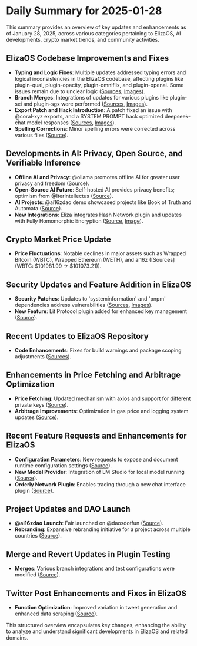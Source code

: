 # Daily Summary for 2025-01-28

This summary provides an overview of key updates and enhancements as of January 28, 2025, across various categories pertaining to ElizaOS, AI developments, crypto market trends, and community activities.

## ElizaOS Codebase Improvements and Fixes
- **Typing and Logic Fixes**: Multiple updates addressed typing errors and logical inconsistencies in the ElizaOS codebase, affecting plugins like plugin-quai, plugin-opacity, plugin-omniflix, and plugin-openai. Some issues remain due to unclear logic ([Sources](https://github.com/elizaOS/eliza/commit/c15f4c4f209d2ee37833d23c0e79e708fe2279c4), [Images](https://opengraph.githubassets.com/1/elizaOS/eliza/commit/c15f4c4f209d2ee37833d23c0e79e708fe2279c4)).
- **Branch Merges**: Integrations of updates for various plugins like plugin-sei and plugin-sgx were performed ([Sources](https://github.com/elizaOS/eliza/commit/bfa95c85cfd758cd5039f6d22db68e7767944171), [Images](https://opengraph.githubassets.com/1/elizaOS/eliza/commit/bfa95c85cfd758cd5039f6d22db68e7767944171)).
- **Export Patch and Hack Introduction**: A patch fixed an issue with @coral-xyz exports, and a SYSTEM PROMPT hack optimized deepseek-chat model responses ([Sources](https://github.com/elizaOS/eliza/pull/2901), [Images](https://opengraph.githubassets.com/1/elizaOS/eliza/pull/2901)).
- **Spelling Corrections**: Minor spelling errors were corrected across various files ([Source](https://github.com/elizaOS/eliza/commit/fe8f5f74b2a7aa2f8bd5ebb543c740f5f4366cc2)).

## Developments in AI: Privacy, Open Source, and Verifiable Inference
- **Offline AI and Privacy**: @ollama promotes offline AI for greater user privacy and freedom ([Source](https://twitter.com/dankvr/status/1884361940979573184)).
- **Open-Source AI Future**: Self-hosted AI provides privacy benefits; optimism from @IterIntellectus ([Source](https://twitter.com/dankvr/status/1884048795694223426)).
- **AI Projects**: @ai16zdao demo showcased projects like Book of Truth and Automata ([Source](https://twitter.com/0xwitchy/status/1884262723514687966)).
- **New Integrations**: Eliza integrates Hash Network plugin and updates with Fully Homomorphic Encryption ([Source](https://github.com/elizaOS/eliza/pull/2894), [Image](https://opengraph.githubassets.com/1/elizaOS/eliza/pull/2894)).

## Crypto Market Price Update
- **Price Fluctuations**: Notable declines in major assets such as Wrapped Bitcoin (WBTC), Wrapped Ethereum (WETH), and ai16z ([Sources](WBTC: $101981.99 -> $101073.21)).

## Security Updates and Feature Addition in ElizaOS
- **Security Patches**: Updates to 'systeminformation' and 'pnpm' dependencies address vulnerabilities ([Sources](https://github.com/elizaOS/eliza/commit/c399b875fc7b5678ed536fd7564684ecd5be2ad1), [Images](https://opengraph.githubassets.com/1/elizaOS/eliza/commit/c399b875fc7b5678ed536fd7564684ecd5be2ad1)).
- **New Feature**: Lit Protocol plugin added for enhanced key management ([Source](https://github.com/elizaOS/eliza/pull/2912)).

## Recent Updates to ElizaOS Repository
- **Code Enhancements**: Fixes for build warnings and package scoping adjustments ([Sources](https://github.com/elizaOS/eliza/pull/2882)).

## Enhancements in Price Fetching and Arbitrage Optimization
- **Price Fetching**: Updated mechanism with axios and support for different private keys ([Source](https://github.com/elizaOS/eliza/commit/8480026aede835e1f6b64af7ea0289eba8f88f91)).
- **Arbitrage Improvements**: Optimization in gas price and logging system updates ([Source](https://github.com/elizaOS/eliza/commit/678144b8cefe6225a7107400f83f65f2be929386)).

## Recent Feature Requests and Enhancements for ElizaOS
- **Configuration Parameters**: New requests to expose and document runtime configuration settings ([Source](https://github.com/elizaOS/eliza/issues/2922)).
- **New Model Provider**: Integration of LM Studio for local model running ([Source](https://github.com/elizaOS/eliza/pull/2913)).
- **Orderly Network Plugin**: Enables trading through a new chat interface plugin ([Source](https://github.com/elizaOS/eliza/pull/2925)).

## Project Updates and DAO Launch
- **@ai16zdao Launch**: Fair launched on @daosdotfun ([Source](https://twitter.com/dankvr/status/1884109254501765261)).
- **Rebranding**: Expansive rebranding initiative for a project across multiple countries ([Source](https://twitter.com/shawmakesmagic/status/1884376511391674742)).

## Merge and Revert Updates in Plugin Testing
- **Merges**: Various branch integrations and test configurations were modified ([Source](https://github.com/elizaOS/eliza/commit/6fe3f82a5abd71dcaa7dc82f989b068f656b9638)).

## Twitter Post Enhancements and Fixes in ElizaOS
- **Function Optimization**: Improved variation in tweet generation and enhanced data scraping ([Source](https://github.com/elizaOS/eliza/pull/2923)).

This structured overview encapsulates key changes, enhancing the ability to analyze and understand significant developments in ElizaOS and related domains.
